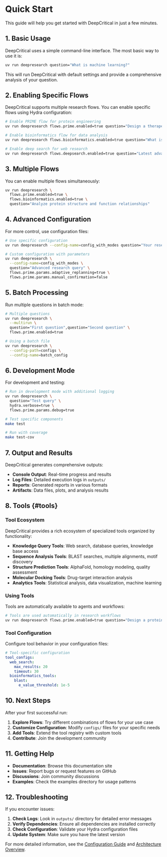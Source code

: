 # Quick Start

This guide will help you get started with DeepCritical in just a few minutes.

## 1. Basic Usage

DeepCritical uses a simple command-line interface. The most basic way to use it is:

```bash
uv run deepresearch question="What is machine learning?"
```

This will run DeepCritical with default settings and provide a comprehensive analysis of your question.

## 2. Enabling Specific Flows

DeepCritical supports multiple research flows. You can enable specific flows using Hydra configuration:

```bash
# Enable PRIME flow for protein engineering
uv run deepresearch flows.prime.enabled=true question="Design a therapeutic antibody for SARS-CoV-2"

# Enable bioinformatics flow for data analysis
uv run deepresearch flows.bioinformatics.enabled=true question="What is the function of TP53 gene?"

# Enable deep search for web research
uv run deepresearch flows.deepsearch.enabled=true question="Latest advances in quantum computing"
```

## 3. Multiple Flows

You can enable multiple flows simultaneously:

```bash
uv run deepresearch \
  flows.prime.enabled=true \
  flows.bioinformatics.enabled=true \
  question="Analyze protein structure and function relationships"
```

## 4. Advanced Configuration

For more control, use configuration files:

```bash
# Use specific configuration
uv run deepresearch --config-name=config_with_modes question="Your research question"

# Custom configuration with parameters
uv run deepresearch \
  --config-name=config_with_modes \
  question="Advanced research query" \
  flows.prime.params.adaptive_replanning=true \
  flows.prime.params.manual_confirmation=false
```

## 5. Batch Processing

Run multiple questions in batch mode:

```bash
# Multiple questions
uv run deepresearch \
  --multirun \
  question="First question",question="Second question" \
  flows.prime.enabled=true

# Using a batch file
uv run deepresearch \
  --config-path=configs \
  --config-name=batch_config
```

## 6. Development Mode

For development and testing:

```bash
# Run in development mode with additional logging
uv run deepresearch \
  question="Test query" \
  hydra.verbose=true \
  flows.prime.params.debug=true

# Test specific components
make test

# Run with coverage
make test-cov
```

## 7. Output and Results

DeepCritical generates comprehensive outputs:

- **Console Output**: Real-time progress and results
- **Log Files**: Detailed execution logs in `outputs/`
- **Reports**: Generated reports in various formats
- **Artifacts**: Data files, plots, and analysis results

## 8. Tools {#tools}

### Tool Ecosystem

DeepCritical provides a rich ecosystem of specialized tools organized by functionality:

- **Knowledge Query Tools**: Web search, database queries, knowledge base access
- **Sequence Analysis Tools**: BLAST searches, multiple alignments, motif discovery
- **Structure Prediction Tools**: AlphaFold, homology modeling, quality assessment
- **Molecular Docking Tools**: Drug-target interaction analysis
- **Analytics Tools**: Statistical analysis, data visualization, machine learning

### Using Tools

Tools are automatically available to agents and workflows:

```bash
# Tools are used automatically in research workflows
uv run deepresearch flows.prime.enabled=true question="Design a protein with specific binding properties"
```

### Tool Configuration

Configure tool behavior in your configuration files:

```yaml
# Tool-specific configuration
tool_configs:
  web_search:
    max_results: 20
    timeout: 30
  bioinformatics_tools:
    blast:
      e_value_threshold: 1e-5
```

## 10. Next Steps

After your first successful run:

1. **Explore Flows**: Try different combinations of flows for your use case
2. **Customize Configuration**: Modify `configs/` files for your specific needs
3. **Add Tools**: Extend the tool registry with custom tools
4. **Contribute**: Join the development community

## 11. Getting Help

- **Documentation**: Browse this documentation site
- **Issues**: Report bugs or request features on GitHub
- **Discussions**: Join community discussions
- **Examples**: Check the examples directory for usage patterns

## 12. Troubleshooting

If you encounter issues:

1. **Check Logs**: Look in `outputs/` directory for detailed error messages
2. **Verify Dependencies**: Ensure all dependencies are installed correctly
3. **Check Configuration**: Validate your Hydra configuration files
4. **Update System**: Make sure you have the latest version

For more detailed information, see the [Configuration Guide](configuration.md) and [Architecture Overview](../architecture/overview.md).
